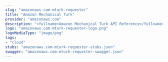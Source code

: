 ```yaml
---
slug: "amazonaws-com-mturk-requester"
title: "Amazon Mechanical Turk"
provider: "amazonaws.com"
description: "<fullname>Amazon Mechanical Turk API Reference</fullname>"
logo: "amazonaws.com-mturk-requester-logo.png"
logoMediaType: "image/png"
tags:
- "cloud"
stubs: "amazonaws.com-mturk-requester-stubs.json"
swagger: "amazonaws.com-mturk-requester-swagger.json"
---
```

